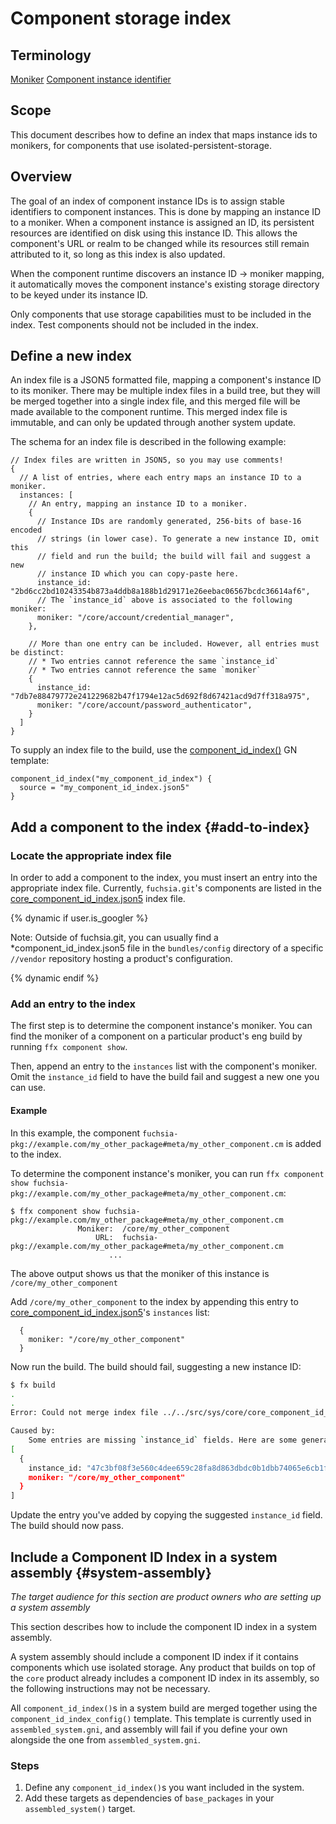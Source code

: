 # Component storage index

## Terminology

[Moniker](/docs/glossary?style=box#moniker)
[Component instance identifier](/docs/glossary?style=box#component-instance-identifier)

## Scope

This document describes how to define an index that maps instance ids to
monikers, for components that use isolated-persistent-storage.

## Overview

The goal of an index of component instance IDs is to assign stable identifiers
to component instances. This is done by mapping an instance ID to a moniker.
When a component instance is assigned an ID, its persistent resources are
identified on disk using this instance ID. This allows the component's URL or
realm to be changed while its resources still remain attributed to it, so long
as this index is also updated.

When the component runtime discovers an instance ID -> moniker mapping, it
automatically moves the component instance's existing storage directory to be
keyed under its instance ID.

Only components that use storage capabilities must to be included in the
index. Test components should not be included in the index.

## Define a new index

An index file is a JSON5 formatted file, mapping a component's instance ID to
its moniker. There may be multiple index files in a build tree, but they will
be merged together into a single index file, and this merged file will be made
available to the component runtime. This merged index file is immutable, and
can only be updated through another system update.

The schema for an index file is described in the following example:

```json5
// Index files are written in JSON5, so you may use comments!
{
  // A list of entries, where each entry maps an instance ID to a moniker.
  instances: [
    // An entry, mapping an instance ID to a moniker.
    {
      // Instance IDs are randomly generated, 256-bits of base-16 encoded
      // strings (in lower case). To generate a new instance ID, omit this
      // field and run the build; the build will fail and suggest a new
      // instance ID which you can copy-paste here.
      instance_id: "2bd6cc2bd10243354b873a4ddb8a188b1d29171e26eebac06567bcdc36614af6",
      // The `instance_id` above is associated to the following moniker:
      moniker: "/core/account/credential_manager",
    },

    // More than one entry can be included. However, all entries must be distinct:
    // * Two entries cannot reference the same `instance_id`
    // * Two entries cannot reference the same `moniker`
    {
      instance_id: "7db7e88479772e241229682b47f1794e12ac5d692f8d67421acd9d7ff318a975",
      moniker: "/core/account/password_authenticator",
    }
  ]
}
```

To supply an index file to the build, use the
[component_id_index()](/build/component/component_id_index.gni) GN template:

```gn
component_id_index("my_component_id_index") {
  source = "my_component_id_index.json5"
}
```

## Add a component to the index {#add-to-index}

### Locate the appropriate index file

In order to add a component to the index, you must insert an entry into the
appropriate index file. Currently, `fuchsia.git`'s components are listed in the
[core_component_id_index.json5](/src/sys/core/core_component_id_index.json5)
index file.

{% dynamic if user.is_googler %}

Note: Outside of fuchsia.git, you can usually find a *component_id_index.json5
file in the `bundles/config` directory of a specific `//vendor` repository hosting
a product's configuration.

{% dynamic endif %}

### Add an entry to the index

The first step is to determine the component instance's moniker. You can find the
moniker of a component on a particular product's eng build by running `ffx component show`.

Then, append an entry to the `instances` list with the component's moniker.
Omit the `instance_id` field to have the build fail and suggest a new one you
can use.

#### Example

In this example, the component
`fuchsia-pkg://example.com/my_other_package#meta/my_other_component.cm` is added to the index.

To determine the component instance's moniker, you can run
`ffx component show fuchsia-pkg://example.com/my_other_package#meta/my_other_component.cm`:

```shell
$ ffx component show fuchsia-pkg://example.com/my_other_package#meta/my_other_component.cm
               Moniker:  /core/my_other_component
                   URL:  fuchsia-pkg://example.com/my_other_package#meta/my_other_component.cm
                      ...
```

The above output shows us that the moniker of this instance is `/core/my_other_component`

Add `/core/my_other_component` to the index by appending this entry to
[core_component_id_index.json5](/src/sys/core/core_component_id_index.json5)'s
`instances` list:

```json5
  {
    moniker: "/core/my_other_component"
  }
```

Now run the build.  The build should fail, suggesting a new instance ID:

```bash
$ fx build
.
.
Error: Could not merge index file ../../src/sys/core/core_component_id_index.json5

Caused by:
    Some entries are missing `instance_id` fields. Here are some generated IDs for you:
[
  {
    instance_id: "47c3bf08f3e560c4dee659c28fa8d863dbdc0b1dbb74065e6cb1f38441ac759c",
    moniker: "/core/my_other_component"
  }
]
```

Update the entry you've added by copying the suggested `instance_id` field. The
build should now pass.

## Include a Component ID Index in a system assembly {#system-assembly}

_The target audience for this section are product owners who are setting up a
system assembly_

This section describes how to include the component ID index in a system
assembly.

A system assembly should include a component ID index if it contains components
which use isolated storage. Any product that builds on top of the `core`
product already includes a component ID index in its assembly, so the following
instructions may not be necessary.

All `component_id_index()`s in a system build are merged together using the
`component_id_index_config()` template. This template is currently used in
`assembled_system.gni`, and assembly will fail if you define your own alongside
the one from `assembled_system.gni`.

### Steps

1. Define any `component_id_index()`s you want included in the system.
1. Add these targets as dependencies of `base_packages` in your `assembled_system()`
target.

